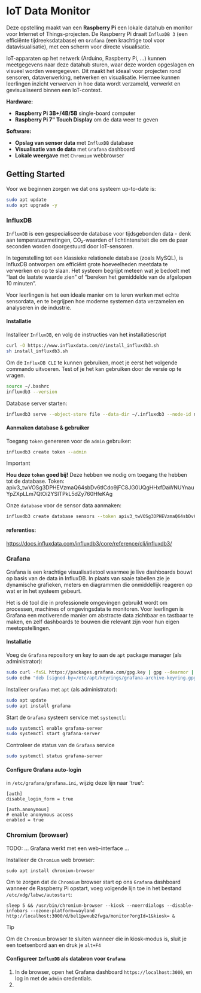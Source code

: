 # IoT Data Monitor
Deze opstelling maakt van een **Raspberry Pi** een lokale datahub en monitor voor Internet of Things-projecten. De Raspberry Pi draait `InfluxDB 3` (een efficiënte tijdreeksdatabase) en `Grafana` (een krachtige tool voor datavisualisatie), met een scherm voor directe visualisatie.

IoT-apparaten op het netwerk (Arduino, Raspberry Pi, ...) kunnen meetgegevens naar deze datahub sturen, waar deze worden opgeslagen en visueel worden weergegeven. Dit maakt het ideaal voor projecten rond sensoren, dataverwerking, netwerken en visualisatie. Hiermee kunnen leerlingen inzicht verwerven in hoe data wordt verzameld, verwerkt en gevisualiseerd binnen een IoT-context.

**Hardware:**
- **Raspberry Pi 3B+/4B/5B** single-board computer
- **Raspberry Pi 7" Touch Display** om de data weer te geven

**Software:**
- **Opslag van sensor data** met `InfluxDB` database
- **Visualisatie van de data** met `Grafana` dashboard
- **Lokale weergave** met `Chromium` webbrowser

## Getting Started

Voor we beginnen zorgen we dat ons systeem up-to-date is:
```sh
sudo apt update
sudo apt upgrade -y
```
### InfluxDB
`InfluxDB` is een gespecialiseerde database voor tijdsgebonden data - denk aan temperatuurmetingen, CO₂-waarden of lichtintensiteit die om de paar seconden worden doorgestuurd door IoT-sensoren.

In tegenstelling tot een klassieke relationele database (zoals MySQL), is InfluxDB ontworpen om efficiënt grote hoeveelheden meetdata te verwerken en op te slaan. Het systeem begrijpt meteen wat je bedoelt met “laat de laatste waarde zien” of “bereken het gemiddelde van de afgelopen 10 minuten”.

Voor leerlingen is het een ideale manier om te leren werken met echte sensordata, en te begrijpen hoe moderne systemen data verzamelen en analyseren in de industrie.

#### Installatie
Installeer `InfluxDB`, en volg de instructies van het installatiescript
```sh
curl -O https://www.influxdata.com/d/install_influxdb3.sh
sh install_influxdb3.sh
```
Om de `InfluxDB CLI` te kunnen gebruiken, moet je eerst het volgende commando uitvoeren. Test of je het kan gebruiken door de versie op te vragen.
```sh
source ~/.bashrc
influxdb3 --version
```

Database server starten:
```sh
influxdb3 serve --object-store file --data-dir ~/.influxdb3 --node-id node0
```

#### Aanmaken database & gebruiker
Toegang `token` genereren voor de `admin` gebruiker:
```sh
influxdb3 create token --admin
```
>[!IMPORTANT]
> **Hou deze `token` goed bij!** Deze hebben we nodig om toegang the hebben tot de database.
> Token: apiv3_twVOSg3DPHEVzmaQ64sbDv6tlCdo9jFC8JG0UQgHHxfDaWNUYnauYpZXpLLm7QtOi2YSITPkL5dZy760HfeKAg

Onze `database` voor de sensor data aanmaken:
```sh
influxdb3 create database sensors --token apiv3_twVOSg3DPHEVzmaQ64sbDv6tlCdo9jFC8JG0UQgHHxfDaWNUYnauYpZXpLLm7QtOi2YSITPkL5dZy760HfeKAg
```

#### referenties:
https://docs.influxdata.com/influxdb3/core/reference/cli/influxdb3/

### Grafana
Grafana is een krachtige visualisatietool waarmee je live dashboards bouwt op basis van de data in InfluxDB. In plaats van saaie tabellen zie je dynamische grafieken, meters en diagrammen die onmiddellijk reageren op wat er in het systeem gebeurt.

Het is dé tool die in professionele omgevingen gebruikt wordt om processen, machines of omgevingsdata te monitoren. Voor leerlingen is Grafana een motiverende manier om abstracte data zichtbaar en tastbaar te maken, en zelf dashboards te bouwen die relevant zijn voor hun eigen meetopstellingen.

#### Installatie
Voeg de `Grafana` repository en key to aan de `apt` package manager (als administrator):
```sh
sudo curl -fsSL https://packages.grafana.com/gpg.key | gpg --dearmor | sudo tee /etc/apt/keyrings/grafana-archive-keyring.gpg > /dev/null
sudo echo "deb [signed-by=/etc/apt/keyrings/grafana-archive-keyring.gpg] https://packages.grafana.com/oss/deb stable main" | sudo tee /etc/apt/sources.list.d/grafana.list
```
Installeer `Grafana` met `apt` (als administrator):
```sh
sudo apt update
sudo apt install grafana
```
Start de `Grafana` systeem service met `systemctl`:
```sh
sudo systemctl enable grafana-server
sudo systemctl start grafana-server
```
Controleer de status van de `Grafana` service
```sh
sudo systemctl status grafana-server
```

#### Configure Grafana auto-login
in `/etc/grafana/grafana.ini`, wijzig deze lijn naar 'true':
```
[auth]
disable_login_form = true

[auth.anonymous]
# enable anonymous access
enabled = true
```
### Chromium (browser)
TODO: ... Grafana werkt met een web-interface ...

Installeer de `Chromium` web browser:
```
sudo apt install chromium-browser
```
Om te zorgen dat de `Chromium` browser start op ons `Grafana` dashboard wanneer de Raspberry Pi opstart, voeg volgende lijn toe in het bestand `/etc/xdg/labwc/autostart`:
```
sleep 5 && /usr/bin/chromium-browser --kiosk --noerrdialogs --disable-infobars --ozone-platform=wayland http://localhost:3000/d/bel1pwxub2fwga/monitor?orgId=1&kiosk= &

```

>[!TIP]
>Om de `Chromium` browser te sluiten wanneer die in kiosk-modus is, sluit je een toetsenbord aan en druk je `alt+F4`


#### Configureer `InfluxDB` als databron voor `Grafana`
1) In de browser, open het Grafana dashboard `https://localhost:3000`, en log in met de `admin` credentials.
2) 